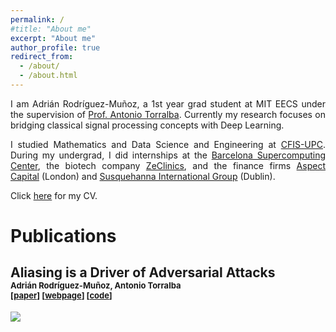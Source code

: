 ```yaml
---
permalink: /
#title: "About me"
excerpt: "About me"
author_profile: true
redirect_from: 
  - /about/
  - /about.html
---
```


<div class="intro">
<p align="justify">
I am Adrián Rodríguez-Muñoz, a 1st year grad student at MIT EECS under the supervision of 
<a href="http://web.mit.edu/torralba/www/">Prof. Antonio Torralba</a>. Currently my research focuses on bridging classical signal processing concepts with Deep Learning.
</p>

<p align="justify">
I studied Mathematics and Data Science and Engineering at <a href="https://cfis.upc.edu/en">CFIS-UPC</a>. During my undergrad, I did internships at the <a href="https://www.bsc.es">Barcelona Supercomputing Center</a>, the biotech company <a href="https://www.zeclinics.com">ZeClinics</a>, and the finance firms <a href="https://www.aspectcapital.com">Aspect Capital</a> (London) and <a href="https://sig.com">Susquehanna International Group</a> (Dublin).
</p>

<p align="justify">
Click <a href="./files/cv.pdf">here</a> for my CV.
</p>
</div>

<div><h1 margin-bottom="0.5em"> Publications</h1></div>
<div id="publications">
    <article>
        <div class="pub_text">
            <h2 margin-bottom="0.25em">Aliasing is a Driver of Adversarial Attacks <br /> <font size="-1"><b>Adrián Rodríguez-Muñoz</b>, Antonio Torralba</font> <br /> <font size="-1">[<a href="">paper</a>] [<a href="">webpage</a>] [<a href="">code</a>]</font></h2>
        </div>
        <a classa="pub_image"><img src="./aliasing_is_a_driver/toy_example_2.svg"></a>
    </article>
</div>
